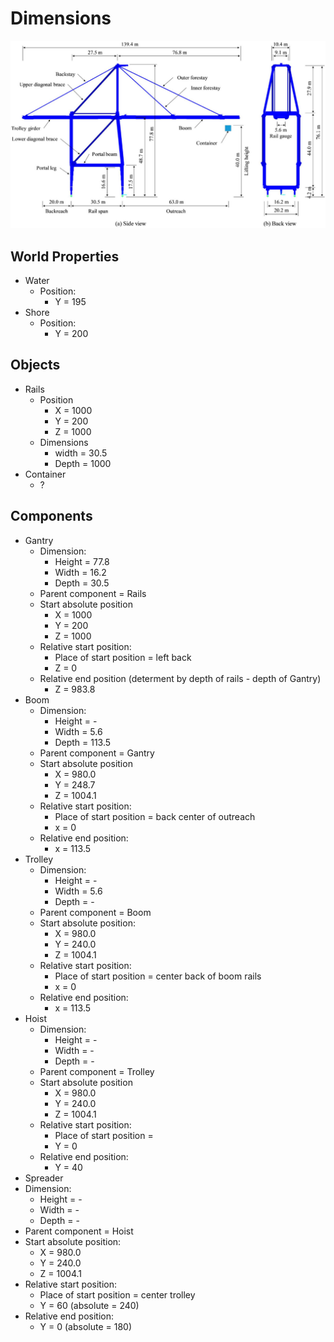 # Dimensions
![crane_dimensions.png](crane_dimensions.png)

## World Properties
- Water
  - Position:
    - Y = 195
- Shore
  - Position:
    - Y = 200

## Objects
- Rails
  - Position
    - X = 1000
    - Y = 200
    - Z = 1000
  - Dimensions
    - width = 30.5
    - Depth = 1000
- Container
  - ?

## Components
- Gantry
  - Dimension:
    - Height = 77.8
    - Width = 16.2
    - Depth = 30.5
  - Parent component = Rails
  - Start absolute position
    - X = 1000
    - Y = 200
    - Z = 1000
  - Relative start position: 
    - Place of start position = left back
    - Z = 0
  - Relative end position (determent by depth of rails - depth of Gantry)
    - Z = 983.8
- Boom
  - Dimension:
    - Height = -
    - Width = 5.6
    - Depth = 113.5
  - Parent component = Gantry
  - Start absolute position
    - X = 980.0
    - Y = 248.7
    - Z = 1004.1
  - Relative start position: 
    - Place of start position = back center of outreach
    - x = 0
  - Relative end position:
    - x = 113.5
- Trolley
  - Dimension:
    - Height = -
    - Width = 5.6
    - Depth = -
  - Parent component = Boom
  - Start absolute position:
    - X = 980.0
    - Y = 240.0
    - Z = 1004.1
  - Relative start position: 
    - Place of start position = center back of boom rails
    - x = 0
  - Relative end position:
    - x = 113.5
- Hoist
  - Dimension:
    - Height = -
    - Width = -
    - Depth = -
  - Parent component = Trolley
  - Start absolute position
    - X = 980.0
    - Y = 240.0
    - Z = 1004.1
  - Relative start position: 
    - Place of start position = 
    - Y = 0
  - Relative end position:
    - Y = 40
- Spreader
 - Dimension:
    - Height = -
    - Width = -
    - Depth = -
  - Parent component = Hoist
  - Start absolute position:
    - X = 980.0
    - Y = 240.0
    - Z = 1004.1
  - Relative start position: 
    - Place of start position = center trolley
    - Y = 60 (absolute = 240)
  - Relative end position:
    - Y = 0  (absolute = 180)
